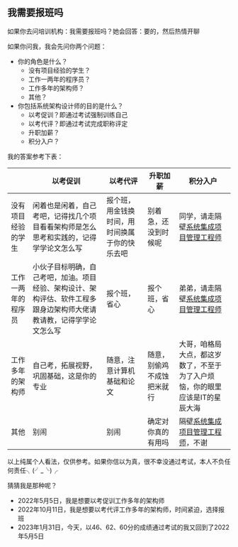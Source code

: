 ## 我需要报班吗
如果你去问培训机构：我需要报班吗？她会回答：要的，然后热情开聊

如果你问我，我会先问你两个问题：
- 你的角色是什么？
  - 没有项目经验的学生？
  - 工作一两年的程序员？
  - 工作多年的架构师？
  - 其他？
- 你包括系统架构设计师的目的是什么？
  - 以考促训？即通过考试强制训练自己
  - 以考代评？即通过考试完成职称评定
  - 升职加薪？
  - 积分入户？

我的答案参考下表：

| | 以考促训                                                       | 以考代评                    | 升职加薪          | 积分入户                                                                             |
| --- |------------------------------------------------------------|-------------------------|---------------|----------------------------------------------------------------------------------|
| 没有项目经验的学生 | 闲着也是闲着，自己考吧，记得找几个项目看看架构师是怎么思考和实践的，记得学学论文怎么写                | 报个班，用金钱换时间，用时间换属于你的快乐去吧 | 别着急，还没到时候呢    | 同学，请走隔壁[系统集成项目管理工程师](https://www.ruankao.org.cn/introduction/details?code=02_43) |
| 工作一两年的程序员 | 小伙子目标明确，自己考吧，加油。项目经验、架构设计、架构评估、软件工程多跟身边架构师大佬请教请教，记得学学论文怎么写 | 报个班，省心                  | 报个班，省心        | 弟弟，请走隔壁[系统集成项目管理工程师](https://www.ruankao.org.cn/introduction/details?code=02_43) |
| 工作多年的架构师 | 自己考，拓展视野，巩固基础，这是你的专业                                       | 随意，注意计算机基础和论文           | 随意，别偷鸡不成蚀把米就行 | 大哥，咱格局大点，都这岁数了，不至于为了入户烦恼，你的眼里应该是IT的星辰大海                                          |
| 其他 | 别闹                                                         | 别闹                      | 确定对你真的有用吗     | 隔壁[系统集成项目管理工程师](https://www.ruankao.org.cn/introduction/details?code=02_43)，不谢   |

以上纯属个人看法，仅供参考。如果你信以为真，很不幸没通过考试，本人不负任何责任╮(╯_╰)╭

猜猜我是那种呢？




- 2022年5月5日，我是想要以考促训工作多年的架构师
- 2022年10月11日，我是想要以考代评工作多年的架构师，时间紧迫，选择报班
- 2023年1月31日，今天，以46、62、60分的成绩通过考试的我又回到了2022年5月5日